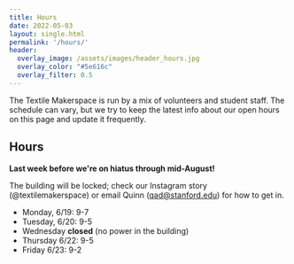 ```yaml
---
title: Hours
date: 2022-05-03
layout: single.html
permalink: '/hours/'
header:
  overlay_image: /assets/images/header_hours.jpg
  overlay_color: "#5e616c"
  overlay_filter: 0.5
---
```


The Textile Makerspace is run by a mix of volunteers and student staff. The schedule can vary, but we try to keep the latest info about our open hours on this page and update it frequently.


## Hours

**Last week before we're on hiatus through mid-August!**

The building will be locked; check our Instagram story (@textilemakerspace) or email Quinn (qad@stanford.edu) for how to get in.

* Monday, 6/19: 9-7
* Tuesday, 6/20: 9-5
* Wednesday **closed** (no power in the building)
* Thursday 6/22: 9-5
* Friday 6/23: 9-2